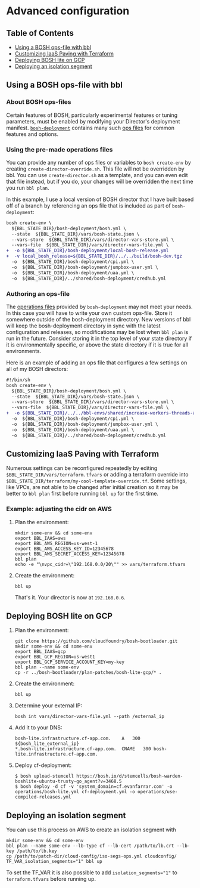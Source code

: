 # Advanced configuration

## Table of Contents
* <a href='#opsfile'>Using a BOSH ops-file with bbl</a>
* <a href='#terraform'>Customizing IaaS Paving with Terraform</a>
* <a href='#boshlite'>Deploying BOSH lite on GCP</a>
* <a href='#isoseg'>Deploying an isolation segment</a>

## <a name='opsfile'></a>Using a BOSH ops-file with bbl

### About BOSH ops-files

Certain features of BOSH, particularly experimental features or tuning parameters, must be enabled by modifying your
Director's deployment manifest. [`bosh-deployment`](https://github.com/cloudfoundry/bosh-deployment) contains many such [ops files](https://bosh.io/docs/terminology.html#operations-file) for common features and options.

### Using the pre-made operations files
You can provide any number of ops files or variables to `bosh create-env` by creating `create-director-override.sh`. This file will not be overridden by bbl. You can use `create-director.sh` as a template, and you can even edit that file instead, but if you do, your changes will be overridden the next time you run `bbl plan`.

In this example, I use a local version of BOSH director that I have built based off of a branch by referencing an ops file that is included as part of `bosh-deployment`:
```diff
bosh create-env \
  ${BBL_STATE_DIR}/bosh-deployment/bosh.yml \
  --state  ${BBL_STATE_DIR}/vars/bosh-state.json \
  --vars-store  ${BBL_STATE_DIR}/vars/director-vars-store.yml \
  --vars-file  ${BBL_STATE_DIR}/vars/director-vars-file.yml \
+  -o ${BBL_STATE_DIR}/bosh-deployment/local-bosh-release.yml
+  -v local_bosh_release=${BBL_STATE_DIR}/../../build/bosh-dev.tgz
  -o  ${BBL_STATE_DIR}/bosh-deployment/cpi.yml \
  -o  ${BBL_STATE_DIR}/bosh-deployment/jumpbox-user.yml \
  -o  ${BBL_STATE_DIR}/bosh-deployment/uaa.yml \
  -o  ${BBL_STATE_DIR}/../shared/bosh-deployment/credhub.yml 
```

### Authoring an ops-file
The [operations files](http://bosh.io/docs/cli-ops-files.html) provided by `bosh-deployment` may not meet your needs. In this case you will have to write your own
custom ops-file. Store it somewhere outside of the bosh-deployment directory. New versions of bbl will keep the
bosh-deployment directory in sync with the latest configuration and releases, so modifications may be lost when
`bbl plan` is run in the future. Consider storing it in the top level of your state directory if it is environmentally
specific, or above the state directory if it is true for all environments.

Here is an example of adding an ops file that configures a few settings on all of my BOSH directors:  
```diff
#!/bin/sh
bosh create-env \
  ${BBL_STATE_DIR}/bosh-deployment/bosh.yml \
  --state  ${BBL_STATE_DIR}/vars/bosh-state.json \
  --vars-store  ${BBL_STATE_DIR}/vars/director-vars-store.yml \
  --vars-file  ${BBL_STATE_DIR}/vars/director-vars-file.yml \
+  -o ${BBL_STATE_DIR}/../../bbl-envs/shared/increase-workers-threads-and-flush-arp.yml
  -o  ${BBL_STATE_DIR}/bosh-deployment/cpi.yml \
  -o  ${BBL_STATE_DIR}/bosh-deployment/jumpbox-user.yml \
  -o  ${BBL_STATE_DIR}/bosh-deployment/uaa.yml \
  -o  ${BBL_STATE_DIR}/../shared/bosh-deployment/credhub.yml
```
## <a name='terraform'></a>Customizing IaaS Paving with Terraform
Numerous settings can be reconfigured repeatedly by editing `$BBL_STATE_DIR/vars/terraform.tfvars` or adding a terraform override into  `$BBL_STATE_DIR/terraform/my-cool-template-override.tf`. Some settings, like VPCs, are not able to be changed after initial creation so it may be better to `bbl plan` first before running `bbl up` for the first time.

### Example: adjusting the cidr on AWS
1. Plan the environment:
    ```
    mkdir some-env && cd some-env
    export BBL_IAAS=aws
    export BBL_AWS_REGION=us-west-1
    export BBL_AWS_ACCESS_KEY_ID=12345678
    export BBL_AWS_SECRET_ACCESS_KEY=12345678
    bbl plan
    echo -e "\nvpc_cidr=\"192.168.0.0/20\"" >> vars/terraform.tfvars
    ```
1. Create the environment:
    ```
    bbl up
    ```
    That's it. Your director is now at `192.168.0.6`.

## <a name='boshlite'></a>Deploying BOSH lite on GCP
1. Plan the environment:
    ```
    git clone https://github.com/cloudfoundry/bosh-bootloader.git
    mkdir some-env && cd some-env
    export BBL_IAAS=gcp
    export BBL_GCP_REGION=us-west1
    export BBL_GCP_SERVICE_ACCOUNT_KEY=my-key
    bbl plan --name some-env
    cp -r ../bosh-bootloader/plan-patches/bosh-lite-gcp/* .
    ```
1. Create the environment:
    ```
    bbl up
    ```
1. Determine your external IP:
    ```
    bosh int vars/director-vars-file.yml --path /external_ip
    ```
1. Add it to your DNS:
    ```
    bosh-lite.infrastructure.cf-app.com.	A	300	${bosh_lite_external_ip}
    *.bosh-lite.infrastructure.cf-app.com.	CNAME	300	bosh-lite.infrastructure.cf-app.com.
    ```
1. Deploy cf-deployment:
    ```
    $ bosh upload-stemcell https://bosh.io/d/stemcells/bosh-warden-boshlite-ubuntu-trusty-go_agent?v=3468.5
    $ bosh deploy -d cf -v 'system_domain=cf.evanfarrar.com' -o operations/bosh-lite.yml cf-deployment.yml -o operations/use-compiled-releases.yml
    ```

## <a name='isoseg'></a>Deploying an isolation segment
You can use this process on AWS to create an isolation segment with 
```
mkdir some-env && cd some-env
bbl plan --name some-env --lb-type cf --lb-cert /path/to/lb.crt --lb-key /path/to/lb.key
cp /path/to/patch-dir/cloud-config/iso-segs-ops.yml cloudconfig/
TF_VAR_isolation_segments="1" bbl up
```
To set the TF_VAR it is also possible to add `isolation_segments="1"` to `terraform.tfvars` before running up.
